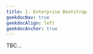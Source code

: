 ```yaml
---
title: 1. Enterprise Bootstrap
geekdocNav: true
geekdocAlign: left
geekdocAnchor: true
---
```


TBC...
